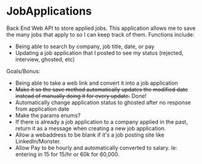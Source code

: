 # JobApplications
Back End Web API to store applied jobs.
This application allows me to save the many jobs that apply to so I can keep track of them.
Functions include:
- Being able to search by company, job title, date, or pay
- Updating a job application that I posted to see my status (rejected, interview, ghosted, etc)


Goals/Bonus:
- Being able to take a web link and convert it into a job application
- ~~Make it so the save method automatically updates the modified date instead of manually doing it for every update.~~ Done!
- Automatically change application status to ghosted after no response from application date
- Make the params enums?
- If there is already a job application to a company applied in the past, return it as a message when creating a new job application.
- Allow a webaddress to be blank if it's a job posting site like LinkedIn/Monster.
- Allow Pay to be hourly and automatically converted to salary. Ie: entering in 15 for 15/hr or 60k for 60,000.

